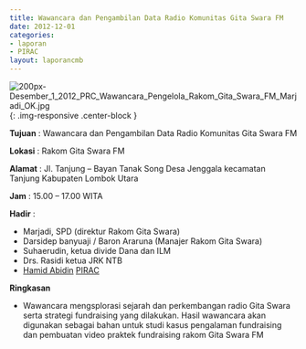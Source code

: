 ```yaml
---
title: Wawancara dan Pengambilan Data Radio Komunitas Gita Swara FM 
date: 2012-12-01
categories:
- laporan
- PIRAC
layout: laporancmb
---
```



![200px-Desember_1_2012_PRC_Wawancara_Pengelola_Rakom_Gita_Swara_FM_Marjadi_OK.jpg](/uploads/200px-Desember_1_2012_PRC_Wawancara_Pengelola_Rakom_Gita_Swara_FM_Marjadi_OK.jpg){: .img-responsive .center-block }


**Tujuan** : Wawancara dan Pengambilan Data Radio Komunitas Gita Swara FM 

**Lokasi** : Rakom Gita Swara FM 

**Alamat** : Jl. Tanjung – Bayan Tanak Song Desa Jenggala kecamatan Tanjung Kabupaten Lombok Utara 

**Jam** : 15.00 – 17.00 WITA 

**Hadir** :
* Marjadi, SPD (direktur Rakom Gita Swara)
* Darsidep banyuaji / Baron Araruna (Manajer Rakom Gita Swara)
* Suhaerudin, ketua divide Dana dan ILM
* Drs. Rasidi ketua JRK NTB
* [Hamid Abidin](http://wiki.ciptamedia.org/wiki/Hamid_Abidin) [PIRAC](http://wiki.ciptamedia.org/wiki/PIRAC)

**Ringkasan**  
* Wawancara mengsplorasi sejarah dan perkembangan radio Gita Swara serta strategi fundraising yang dilakukan. Hasil wawancara akan digunakan sebagai bahan untuk studi kasus pengalaman fundraising dan pembuatan video praktek fundraising rakom Gita Swara FM

